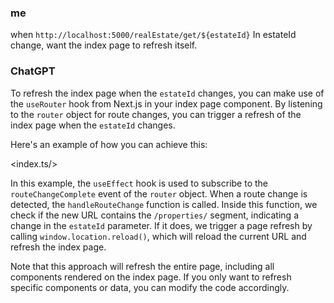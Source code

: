 ### me 
when `http://localhost:5000/realEstate/get/${estateId}`
In estateId change, want the index page to refresh itself.

### ChatGPT
To refresh the index page when the `estateId` changes, you can make use of the `useRouter` hook from Next.js in your index page component. By listening to the `router` object for route changes, you can trigger a refresh of the index page when the `estateId` changes.

Here's an example of how you can achieve this:

<index.ts/>

In this example, the `useEffect` hook is used to subscribe to the `routeChangeComplete` event of the `router` object. When a route change is detected, the `handleRouteChange` function is called. Inside this function, we check if the new URL contains the `/properties/` segment, indicating a change in the `estateId` parameter. If it does, we trigger a page refresh by calling `window.location.reload()`, which will reload the current URL and refresh the index page.

Note that this approach will refresh the entire page, including all components rendered on the index page. If you only want to refresh specific components or data, you can modify the code accordingly.
